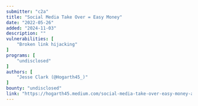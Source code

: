 ```yaml
---
submitter: "c2a"
title: "Social Media Take Over = Easy Money"
date: "2022-05-26"
added: "2024-11-03"
description: ""
vulnerabilities: [
    "Broken link hijacking"
]
programs: [
    "undisclosed"
]
authors: [
    "Jesse Clark (@Hogarth45_)"
]
bounty: "undisclosed"
link: "https://hogarth45.medium.com/social-media-take-over-easy-money-aa6274b4b70d"
---
```




